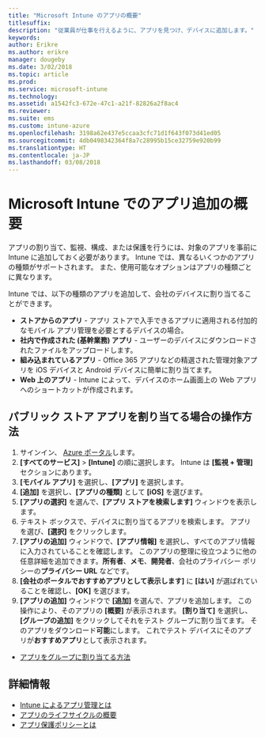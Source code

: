 ```yaml
---
title: "Microsoft Intune のアプリの概要"
titlesuffix: 
description: "従業員が仕事を行えるように、アプリを見つけ、デバイスに追加します。"
keywords: 
author: Erikre
ms.author: erikre
manager: dougeby
ms.date: 3/02/2018
ms.topic: article
ms.prod: 
ms.service: microsoft-intune
ms.technology: 
ms.assetid: a1542fc3-672e-47c1-a21f-82826a2f8ac4
ms.reviewer: 
ms.suite: ems
ms.custom: intune-azure
ms.openlocfilehash: 3198a62e437e5ccaa3cfc71d1f643f073d41ed05
ms.sourcegitcommit: 4db0498342364f8a7c28995b15ce32759e920b99
ms.translationtype: HT
ms.contentlocale: ja-JP
ms.lasthandoff: 03/08/2018
---
```

# <a name="get-started-with-adding-apps-in-microsoft-intune"></a>Microsoft Intune でのアプリ追加の概要

アプリの割り当て、監視、構成、または保護を行うには、対象のアプリを事前に Intune に追加しておく必要があります。 Intune では、異なるいくつかのアプリの種類がサポートされます。 また、使用可能なオプションはアプリの種類ごとに異なります。

Intune では、以下の種類のアプリを追加して、会社のデバイスに割り当てることができます。
- **ストアからのアプリ** - アプリ ストアで入手できるアプリに適用される付加的なモバイル アプリ管理を必要とするデバイスの場合。
- **社内で作成された (基幹業務) アプリ** - ユーザーのデバイスにダウンロードされたファイルをアップロードします。
- **組み込まれているアプリ** - Office 365 アプリなどの精選された管理対象アプリを iOS デバイスと Android デバイスに簡単に割り当てます。
- **Web 上のアプリ** - Intune によって、デバイスのホーム画面上の Web アプリへのショートカットが作成されます。

## <a name="how-do-i-assign-a-public-store-app"></a>パブリック ストア アプリを割り当てる場合の操作方法

1. サインイン、 [Azure ポータル](https://portal.azure.com)します。
2. **[すべてのサービス]** > **[Intune]** の順に選択します。 Intune は **[監視 + 管理]** セクションにあります。
3. **[モバイル アプリ]** を選択し、**[アプリ]** を選択します。
4. **[追加]** を選択し、**[アプリの種類]** として **[iOS]** を選びます。
5. **[アプリの選択]** を選んで、**[アプリ ストアを検索します]** ウィンドウを表示します。
6. テキスト ボックスで、デバイスに割り当てるアプリを検索します。 アプリを選び、**[選択]** をクリックします。
7. **[アプリの追加]** ウィンドウで、**[アプリ情報]** を選択し、すべてのアプリ情報に入力されていることを確認します。 このアプリの整理に役立つように他の任意詳細を追加できます。**所有者**、**メモ**、**開発者**、会社のプライバシー ポリシーの**プライバシー URL** などです。
8. **[会社のポータルでおすすめアプリとして表示します]** に **[はい]** が選ばれていることを確認し、**[OK]** を選びます。
9. **[アプリの追加]** ウィンドウで **[追加]** を選んで、アプリを追加します。 この操作により、そのアプリの **[概要]** が表示されます。 **[割り当て]** を選択し、**[グループの追加]** をクリックしてそれをテスト グループに割り当てます。 そのアプリをダウンロード**可能**にします。 これでテスト デバイスにそのアプリが**おすすめアプリ**として表示されます。


- [アプリをグループに割り当てる方法](apps-deploy.md)

## <a name="learn-more"></a>詳細情報

* [Intune によるアプリ管理とは](app-management.md)
* [アプリのライフサイクルの概要](app-lifecycle.md)
* [アプリ保護ポリシーとは](app-protection-policy.md)

